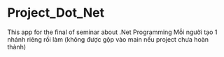 # Project_Dot_Net
This app for the final of seminar about .Net Programming
Mỗi người tạo 1 nhánh riêng rồi làm (không được gộp vào main nếu project chưa hoàn thành)
